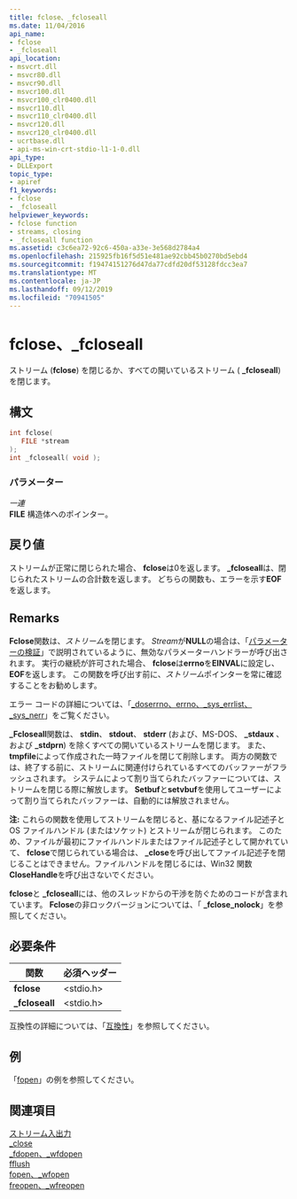 ```yaml
---
title: fclose、_fcloseall
ms.date: 11/04/2016
api_name:
- fclose
- _fcloseall
api_location:
- msvcrt.dll
- msvcr80.dll
- msvcr90.dll
- msvcr100.dll
- msvcr100_clr0400.dll
- msvcr110.dll
- msvcr110_clr0400.dll
- msvcr120.dll
- msvcr120_clr0400.dll
- ucrtbase.dll
- api-ms-win-crt-stdio-l1-1-0.dll
api_type:
- DLLExport
topic_type:
- apiref
f1_keywords:
- fclose
- _fcloseall
helpviewer_keywords:
- fclose function
- streams, closing
- _fcloseall function
ms.assetid: c3c6ea72-92c6-450a-a33e-3e568d2784a4
ms.openlocfilehash: 215925fb16f5d51e481ae92cbb45b0270bd5ebd4
ms.sourcegitcommit: f19474151276d47da77cdfd20df53128fdcc3ea7
ms.translationtype: MT
ms.contentlocale: ja-JP
ms.lasthandoff: 09/12/2019
ms.locfileid: "70941505"
---
```

# <a name="fclose-_fcloseall"></a>fclose、_fcloseall

ストリーム (**fclose**) を閉じるか、すべての開いているストリーム ( **_fcloseall**) を閉じます。

## <a name="syntax"></a>構文

```C
int fclose(
   FILE *stream
);
int _fcloseall( void );
```

### <a name="parameters"></a>パラメーター

*一連*<br/>
**FILE** 構造体へのポインター。

## <a name="return-value"></a>戻り値

ストリームが正常に閉じられた場合、 **fclose**は0を返します。 **_fcloseall**は、閉じられたストリームの合計数を返します。 どちらの関数も、エラーを示す**EOF**を返します。

## <a name="remarks"></a>Remarks

**Fclose**関数は、*ストリーム*を閉じます。 *Stream*が**NULL**の場合は、「[パラメーターの検証](../../c-runtime-library/parameter-validation.md)」で説明されているように、無効なパラメーターハンドラーが呼び出されます。 実行の継続が許可された場合、 **fclose**は**errno**を**EINVAL**に設定し、 **EOF**を返します。 この関数を呼び出す前に、*ストリーム*ポインターを常に確認することをお勧めします。

エラー コードの詳細については、「[_doserrno、errno、_sys_errlist、_sys_nerr](../../c-runtime-library/errno-doserrno-sys-errlist-and-sys-nerr.md)」をご覧ください。

**_Fcloseall**関数は、 **stdin**、 **stdout**、 **stderr** (および、MS-DOS、 **_stdaux** 、および **_stdprn**) を除くすべての開いているストリームを閉じます。 また、 **tmpfile**によって作成された一時ファイルを閉じて削除します。 両方の関数では、終了する前に、ストリームに関連付けられているすべてのバッファーがフラッシュされます。 システムによって割り当てられたバッファーについては、ストリームを閉じる際に解放します。 **Setbuf**と**setvbuf**を使用してユーザーによって割り当てられたバッファーは、自動的には解放されません。

**注:** これらの関数を使用してストリームを閉じると、基になるファイル記述子と OS ファイルハンドル (またはソケット) とストリームが閉じられます。 このため、ファイルが最初にファイルハンドルまたはファイル記述子として開かれていて、 **fclose**で閉じられている場合は、 **_close**を呼び出してファイル記述子を閉じることはできません。ファイルハンドルを閉じるには、Win32 関数**CloseHandle**を呼び出さないでください。

**fclose**と **_fcloseall**には、他のスレッドからの干渉を防ぐためのコードが含まれています。 **Fclose**の非ロックバージョンについては、「 **_fclose_nolock**」を参照してください。

## <a name="requirements"></a>必要条件

|関数|必須ヘッダー|
|--------------|---------------------|
|**fclose**|\<stdio.h>|
|**_fcloseall**|\<stdio.h>|

互換性の詳細については、「[互換性](../../c-runtime-library/compatibility.md)」を参照してください。

## <a name="example"></a>例

「[fopen](fopen-wfopen.md)」の例を参照してください。

## <a name="see-also"></a>関連項目

[ストリーム入出力](../../c-runtime-library/stream-i-o.md)<br/>
[_close](close.md)<br/>
[_fdopen、_wfdopen](fdopen-wfdopen.md)<br/>
[fflush](fflush.md)<br/>
[fopen、_wfopen](fopen-wfopen.md)<br/>
[freopen、_wfreopen](freopen-wfreopen.md)<br/>
